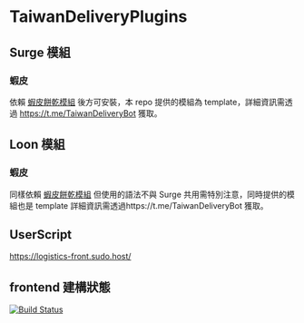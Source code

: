 # TaiwanDeliveryPlugins

## Surge 模組

### 蝦皮

依賴 [蝦皮餅乾模組](https://kinta.ma/surge/modules/shopee_checkin.sgmodule) 後方可安裝，本 repo 提供的模組為 template，詳細資訊需透過 https://t.me/TaiwanDeliveryBot 獲取。

## Loon 模組

### 蝦皮

同樣依賴 [蝦皮餅乾模組](https://kinta.ma/loon/plugins/shopee_checkin.plugin) 但使用的語法不與 Surge 共用需特別注意，同時提供的模組也是 template 詳細資訊需透過https://t.me/TaiwanDeliveryBot 獲取。

## UserScript

https://logistics-front.sudo.host/

## frontend 建構狀態

[![Build Status](https://api.netlify.com/api/v1/badges/62957f28-0b9c-4786-8341-9ffbc6287709/deploy-status)](https://app.netlify.com/sites/loquacious-puffpuff-717147/deploys)
